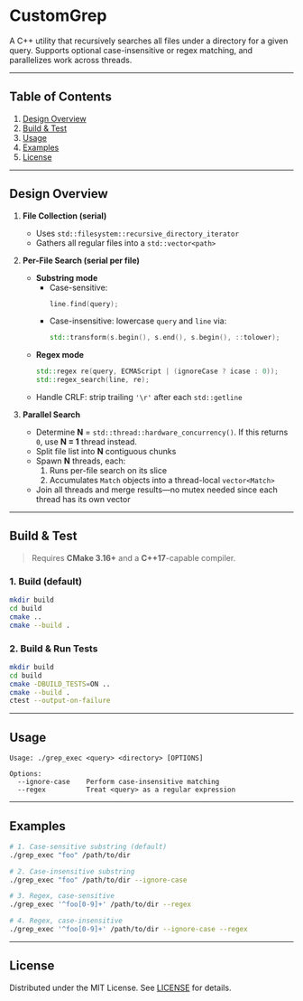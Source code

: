 # CustomGrep

A C++ utility that recursively searches all files under a directory for a given query.
Supports optional case-insensitive or regex matching, and parallelizes work across threads.

---

## Table of Contents

1. [Design Overview](#design-overview)
2. [Build & Test](#build--test)
3. [Usage](#usage)
4. [Examples](#examples)
5. [License](#license)

---

## Design Overview

1. **File Collection (serial)**
   - Uses `std::filesystem::recursive_directory_iterator`
   - Gathers all regular files into a `std::vector<path>`

2. **Per-File Search (serial per file)**
   - **Substring mode**
     - Case-sensitive:
       ```cpp
       line.find(query);
       ```
     - Case-insensitive: lowercase `query` and `line` via:
       ```cpp
       std::transform(s.begin(), s.end(), s.begin(), ::tolower);
       ```
   - **Regex mode**
     ```cpp
     std::regex re(query, ECMAScript | (ignoreCase ? icase : 0));
     std::regex_search(line, re);
     ```
   - Handle CRLF: strip trailing `'\r'` after each `std::getline`

3. **Parallel Search**
   - Determine **N** = `std::thread::hardware_concurrency()`. If this returns
     `0`, use **N = 1** thread instead.
   - Split file list into **N** contiguous chunks
   - Spawn **N** threads, each:
     1. Runs per-file search on its slice
     2. Accumulates `Match` objects into a thread-local `vector<Match>`
   - Join all threads and merge results—no mutex needed since each thread has its own vector

---

## Build & Test

> Requires **CMake 3.16+** and a **C++17**-capable compiler.

### 1. Build (default)

```bash
mkdir build
cd build
cmake ..
cmake --build .
```

### 2. Build & Run Tests

```bash
mkdir build
cd build
cmake -DBUILD_TESTS=ON ..
cmake --build .
ctest --output-on-failure
```

---

## Usage

```text
Usage: ./grep_exec <query> <directory> [OPTIONS]

Options:
  --ignore-case    Perform case-insensitive matching
  --regex          Treat <query> as a regular expression
```

---

## Examples

```bash
# 1. Case-sensitive substring (default)
./grep_exec "foo" /path/to/dir

# 2. Case-insensitive substring
./grep_exec "foo" /path/to/dir --ignore-case

# 3. Regex, case-sensitive
./grep_exec '^foo[0-9]+' /path/to/dir --regex

# 4. Regex, case-insensitive
./grep_exec '^foo[0-9]+' /path/to/dir --ignore-case --regex
```

---

## License

Distributed under the MIT License. See [LICENSE](./LICENSE) for details.
```
